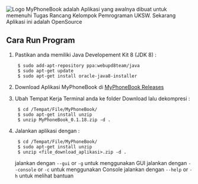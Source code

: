 ![Logo](https://raw.githubusercontent.com/wowotek/MyPhoneBook/7dd5e9d08647d3598db6334ccb18f91c66cd7c85/src/gui/img/Text_Logo_Resize.png)
MyPhoneBook adalah Aplikasi yang awalnya dibuat untuk memenuhi Tugas Rancang Kelompok Pemrograman UKSW.
Sekarang Aplikasi ini adalah OpenSource

## Cara Run Program

1. Pastikan anda memiliki Java Developement Kit 8 (JDK 8) :

        $ sudo add-apt-repository ppa:webupd8team/java
        $ sudo apt-get update
        $ sudo apt-get install oracle-java8-installer

2. Download Aplikasi MyPhoneBook di [MyPhoneBook Releases](https://github.com/wowotek/MyPhoneBook/tree/master/Releases)

3. Ubah Tempat Kerja Terminal anda ke folder Download lalu dekompresi : 

        $ cd /Tempat/File/MyPhoneBook/
        $ sudo apt-get install unzip
        $ unzip MyPhoneBook_0.1.18.zip -d .

4. Jalankan aplikasi dengan :

        $ cd /Tempat/File/MyPhoneBook/
        $ sudo apt-get install unzip
        $ unzip <file_download_aplikasi>.zip -d .

   jalankan dengan `--gui` or `-g` untuk menggunakan GUI
   jalankan dengan `--console` or `-c` untuk menggunakan Console
   jalankan dengan `--help` or `-h` untuk melihat bantuan
